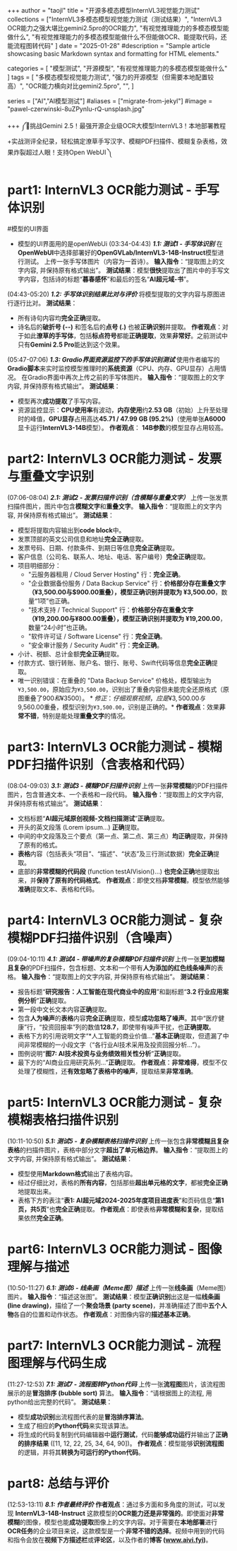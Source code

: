 +++
author = "taojl"
title = "开源多模态模型InternVL3视觉能力测试"
collections = ["InternVL3多模态模型视觉能力测试（测试结果）",
"InternVL3 OCR能力之强大堪比gemini2.5pro的OCR能力",
"有视觉推理能力的多模态模型能做什么",
"有视觉推理能力的多模态模型能做什么不但能做OCR、能提取代码，还能流程图转代码"
]
date = "2025-01-28"
#description = "Sample article showcasing basic Markdown syntax and formatting for HTML elements."

categories = [
    "模型测试",
    "开源模型",
"有视觉推理能力的多模态模型能做什么"
]
tags = [
    "多模态模型视觉能力测试",
    "强力的开源模型（但需要本地配置较高）",
    "OCR能力横向对比gemini2.5pro",
    "",
]

series = ["AI","AI模型测试"]
#aliases = ["migrate-from-jekyl"]
#image = "pawel-czerwinski-8uZPynIu-rQ-unsplash.jpg"

+++
༼🚀挑战Gemini 2.5！最强开源企业级OCR大模型InternVL3！本地部署教程+实战测评全纪录，轻松搞定潦草手写汉字、模糊PDF扫描件、模糊复杂表格，效果炸裂超过人眼！支持Open WebUI ༽
# part1: InternVL3 OCR能力测试 - 手写体识别
#模型的UI界面
- 模型的UI界面用的是openWebUi
(03:34-04:43)
***1.1: 测试1 - 手写体识别***
在**OpenWebUI**中选择部署好的**OpenGVLab/InternVL3-14B-Instruct**模型进行测试。
上传一张手写体图片（内容为一首诗）。
**输入指令**：“提取图上的文字内容, 并保持原有格式输出”。
**测试结果**：模型**很快**提取出了图片中的手写文字内容，包括诗的标题“**暮春感怀**”和最后的签名“**AI超元域-书**”。

(04:43-05:20)
***1.2: 手写体识别结果比对与评价***
将模型提取的文字内容与原图进行逐行比对。
**测试结果**：
*   所有诗句内容均**完全正确**提取。
*   诗名后的**破折号 (--)** 和签名后的**点号 (.)** 也被**正确识别**并提取。
**作者观点**：对于如此**潦草的手写体**，包括**标点符号**都能**正确提取**，效果**非常好**。之前测试中只有**Gemini 2.5 Pro**能达到这个效果。

(05:47-07:06)
***1.3: Gradio界面资源监控下的手写体识别测试***
使用作者编写的**Gradio脚本**来实时监控模型推理时的**系统资源**（CPU、内存、GPU显存）占用情况。
在Gradio界面中再次上传之前的手写体图片。
**输入指令**：“提取图上的文字内容, 并保持原有格式输出”。
**测试结果**：
*   模型再次**成功提取**了手写内容。
*   资源监控显示：**CPU使用率**有波动，**内存使用**约**2.53 GB**（初始）上升至处理时的峰值，**GPU显存**占用高达**45.71 / 47.99 GB (95.2%)**（使用单张**A6000**显卡运行**InternVL3-14B**模型）。
**作者观点**： **14B参数**的模型显存占用较高。

# part2: InternVL3 OCR能力测试 - 发票与重叠文字识别

(07:06-08:04)
***2.1: 测试2 - 发票扫描件识别（含模糊与重叠文字）***
上传一张发票扫描件图片，图片中包含**模糊文字**和**重叠文字**。
**输入指令**：“提取图上的文字内容, 并保持原有格式输出”。
**测试结果**：
*   模型将提取内容输出到**code block**中。
*   发票顶部的英文公司信息和地址**完全正确**提取。
*   发票号码、日期、付款条件、到期日等信息**完全正确**提取。
*   客户信息（公司名、联系人、地址、电话、客户编号）**完全正确**提取。
*   项目明细部分：
    *   "云服务器租用 / Cloud Server Hosting" 行：**完全正确**。
    *   "企业数据备份服务 / Data Backup Service" 行：**价格部分存在重叠文字（¥3,500.00与$900.00重叠），模型正确识别并提取为 ¥3,500.00**，数量“1项”也正确。
    *   "技术支持 / Technical Support" 行：**价格部分存在重叠文字（¥19,200.00与¥800.00重叠），模型正确识别并提取为 ¥19,200.00**，数量“24小时”也正确。
    *   "软件许可证 / Software License" 行：**完全正确**。
    *   "安全审计服务 / Security Audit" 行：**完全正确**。
*   小计、税额、总计金额**完全正确**提取。
*   付款方式、银行转账、账户名、银行、账号、Swift代码等信息**完全正确**提取。
*   唯一识别错误：在重叠的 "Data Backup Service" 价格处，模型输出为`¥3,500.00`，原始应为`¥3,500.00`，识别出了重叠内容但未能完全还原格式（原图重叠了$900和¥3500）。 *修正：仔细观察视频，应是¥3,500.00与$9,560.00重叠，模型识别为`¥3,500.00`，识别是正确的。*
**作者观点**：效果**非常不错**，特别是能处理**重叠文字**的情况。

# part3: InternVL3 OCR能力测试 - 模糊PDF扫描件识别（含表格和代码）

(08:04-09:03)
***3.1: 测试3 - 模糊PDF扫描件识别***
上传一张**非常模糊**的PDF扫描件图片，包含普通文本、一个表格和一段代码。
**输入指令**：“提取图上的文字内容, 并保持原有格式输出”。
**测试结果**：
*   文档标题“**AI超元域原创视频-文档扫描测试**”**正确**提取。
*   开头的英文段落 (Lorem ipsum...) **正确**提取。
*   中间的中文段落及三个要点（第一点、第二点、第三点）**均正确**提取，并保持了原有的格式。
*   **表格**内容（包括表头“项目”、“描述”、“状态”及三行测试数据）**完全正确**提取。
*   底部的**非常模糊的代码段** (function testAIVision()...) **也完全正确**地提取出来，并**保持了原有的代码格式**。
**作者观点**：即使文档**非常模糊**，模型依然能够**准确**提取文本、表格和代码。

# part4: InternVL3 OCR能力测试 - 复杂模糊PDF扫描件识别（含噪声）

(09:04-10:11)
***4.1: 测试4 - 带噪声的复杂模糊PDF扫描件识别***
上传一张**更加模糊且复杂**的PDF扫描件，包含标题、文本和一个带有**人为添加的红色线条噪声**的表格。
**输入指令**：“提取图上的文字内容, 并保持原有格式输出”。
**测试结果**：
*   报告标题“**研究报告：人工智能在现代商业中的应用**”和副标题“**3.2 行业应用案例分析**”**正确**提取。
*   第一段中文长文本内容**正确**提取。
*   包含**人为噪声**的**表格**内容**完全正确**提取，模型**成功忽略了噪声**。其中“医疗健康”行，“投资回报率”列的数值**128.7**，即使带有噪声干扰，也**正确提取**。
*   表格下方的引用说明文字“*人工智能的商业价值...”**基本正确**提取，但遗漏了中间非常模糊的一小段文字（“各行业AI技术采用及投资回报分析...”）。
*   图例说明“**图7: AI技术投资与业务绩效相关性分析**”**正确**提取。
*   最下方的“AI商业应用研究系列...”**正确**提取。
**作者观点**：**非常难得**，模型不仅处理了模糊性，还**有效忽略了表格中的噪声**，提取结果**非常准确**。

# part5: InternVL3 OCR能力测试 - 复杂模糊表格扫描件识别

(10:11-10:50)
***5.1: 测试5 - 复杂模糊表格扫描件识别***
上传一张包含**非常模糊且复杂表格**的扫描件图片，表格中部分文字**超出了单元格边界**。
**输入指令**：“提取图上的文字内容, 并保持原有格式输出”。
**测试结果**：
*   模型使用**Markdown格式**输出了表格内容。
*   经过仔细比对，表格的**所有内容**，包括那些**超出单元格的文字**，都被**完全正确**地提取出来。
*   表格下方的表注“**表1: AI超元域2024-2025年度项目进度表**”和页码信息“**第1页，共5页**”也**完全正确**提取。
**作者观点**：即使表格**非常模糊和复杂**，提取结果依然**完全正确**。

# part6: InternVL3 OCR能力测试 - 图像理解与描述

(10:50-11:27)
***6.1: 测试6 - 线条画（Meme图）描述***
上传一张**线条画**（Meme图）图片。
**输入指令**：“描述这张图”。
**测试结果**：模型**正确识别**出这是一幅**线条画 (line drawing)**，描绘了一个**聚会场景 (party scene)**，并准确描述了图中**五个人物**各自的位置和动作状态。
**作者观点**：对图像内容的**描述基本正确**。

# part7: InternVL3 OCR能力测试 - 流程图理解与代码生成

(11:27-12:53)
***7.1: 测试7 - 流程图转Python代码***
上传一张**流程图**图片，该流程图展示的是**冒泡排序 (bubble sort)** 算法。
**输入指令**：“请根据图上的流程, 用python给出完整的代码”。
**测试结果**：
*   模型**成功识别**出流程图代表的是**冒泡排序算法**。
*   生成了相应的**Python代码**来实现该算法。
*   将生成的代码复制到代码编辑器中**运行测试**，代码**能够成功运行**并输出了**正确的排序结果** ([11, 12, 22, 25, 34, 64, 90])。
**作者观点**：模型能够**识别流程图**的逻辑，并将其**转换为可运行的Python代码**。

# part8: 总结与评价

(12:53-13:11)
***8.1: 作者最终评价***
**作者观点**：通过多方面和多角度的测试，可以发现 **InternVL3-14B-Instruct** 这款模型的**OCR能力还是非常强的**。即使面对**非常模糊**的图像，模型也能**成功提取**图像上的文字内容。对于需要在**本地部署**进行**OCR任务**的企业项目来说，这款模型是一个**非常不错的选择**。视频中用到的代码和指令会放在**视频下方描述栏**或**评论区**，以及作者的**博客 (www.aivi.fyi)**。